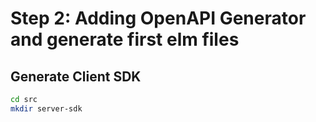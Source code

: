 # Step 2: Adding OpenAPI Generator and generate first elm files

## Generate Client SDK

```bash
cd src
mkdir server-sdk
```
